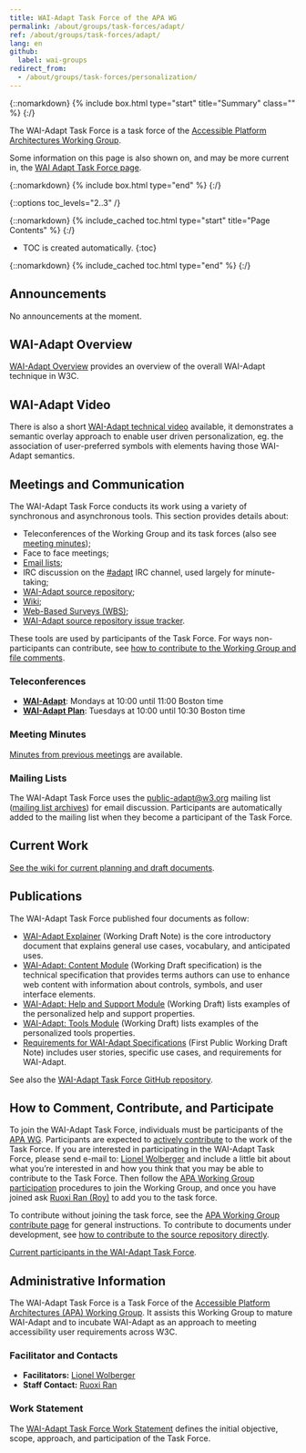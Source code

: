```yaml
---
title: WAI-Adapt Task Force of the APA WG
permalink: /about/groups/task-forces/adapt/
ref: /about/groups/task-forces/adapt/
lang: en
github:
  label: wai-groups
redirect_from:
  - /about/groups/task-forces/personalization/
---
```


{::nomarkdown}
{% include box.html type="start" title="Summary" class="" %}
{:/}

The WAI-Adapt Task Force is a task force of the [Accessible Platform Architectures Working Group](/about/groups/apawg/).

Some information on this page is also shown on, and may be more current in, the [WAI Adapt Task Force page](https://www.w3.org/groups/tf/personalization-tf/).

{::nomarkdown}
{% include box.html type="end" %}
{:/}

{::options toc_levels="2..3" /}

{::nomarkdown}
{% include_cached toc.html type="start" title="Page Contents" %}
{:/}

-   TOC is created automatically.
{:toc}

{::nomarkdown}
{% include_cached toc.html type="end" %}
{:/}

## Announcements

No announcements at the moment.

## WAI-Adapt Overview

[WAI-Adapt Overview](https://www.w3.org/WAI/adapt/) provides an overview of the overall WAI-Adapt technique in W3C.

## WAI-Adapt Video

There is also a short [WAI-Adapt technical video](https://ln.sync.com/dl/04f8c9330/6wk4ff4v-77wd78s5-ge6wc24s-vm3iwxwm) available, it demonstrates a semantic overlay approach to enable user driven personalization, eg. the association of user-preferred symbols with elements having those WAI-Adapt semantics.

## Meetings and Communication

The WAI-Adapt Task Force conducts its work using a variety of synchronous and asynchronous tools. This section provides details about:

- Teleconferences of the Working Group and its task forces (also see [meeting minutes](https://www.w3.org/WAI/APA/task-forces/adapt/minutes));
- Face to face meetings;
- [Email lists](/about/groups/task-forces/adapt/#mailing-lists);
- IRC discussion on the [#adapt](irc://irc.w3.org/adapt) IRC channel, used largely for minute-taking;
- [WAI-Adapt source repository](https://github.com/w3c/adapt/);
- [Wiki](https://github.com/w3c/adapt/wiki);
- [Web-Based Surveys (WBS)](https://www.w3.org/2002/09/wbs/101569/);
- [WAI-Adapt source repository issue tracker](https://github.com/w3c/adapt/issues).

These tools are used by participants of the Task Force. For ways non-participants can contribute, see [how to contribute to the Working Group and file comments](/about/groups/apawg/contribute/).

### Teleconferences

- **[WAI-Adapt](https://www.w3.org/2017/08/telecon-info_adapt)**: Mondays at 10:00 until 11:00 Boston time
- **[WAI-Adapt Plan](https://www.w3.org/2017/08/telecon-info_adapt-plan)**: Tuesdays at 10:00 until 10:30 Boston time

### Meeting Minutes

[Minutes from previous meetings](https://www.w3.org/WAI/APA/task-forces/adapt/minutes) are available.

### Mailing Lists

The WAI-Adapt Task Force uses the public-adapt@w3.org mailing list ([mailing list archives](http://lists.w3.org/Archives/Public/public-adapt/)) for email discussion. Participants are automatically added to the mailing list when they become a participant of the Task Force.

## Current Work

[See the wiki for current planning and draft documents](https://github.com/w3c/adapt/wiki).

## Publications

The WAI-Adapt Task Force published four documents as follow:

- [WAI-Adapt Explainer](https://www.w3.org/TR/adapt/) (Working Draft Note) is the core introductory document that explains general use cases, vocabulary, and anticipated uses.
- [WAI-Adapt: Content Module](https://www.w3.org/TR/adapt-content/) (Working Draft specification) is the technical specification that provides terms authors can use to enhance web content with information about controls, symbols, and user interface elements.
- [WAI-Adapt: Help and Support Module](https://www.w3.org/TR/adapt-help/) (Working Draft) lists examples of the personalized help and support properties.
- [WAI-Adapt: Tools Module](https://www.w3.org/TR/adapt-tools/) (Working Draft) lists examples of the personalized tools properties.
- [Requirements for WAI-Adapt Specifications](https://www.w3.org/TR/adapt-requirements/) (First Public Working Draft Note) includes user stories, specific use cases, and requirements for WAI-Adapt.

See also the [WAI-Adapt Task Force GitHub repository](https://github.com/w3c/adapt/).

## How to Comment, Contribute, and Participate

To join the WAI-Adapt Task Force, individuals must be participants of the [APA WG](/about/groups/apawg/). Participants are expected to [actively contribute](/about/groups/task-forces/adapt/work-statement/#participation) to the work of the Task Force. If you are interested in participating in the WAI-Adapt Task Force, please send e-mail to: [Lionel Wolberger](mailto:lionel@userway.org?subject=WAI-Adapt%20Task%20Force%20Enquiry) and include a little bit about what you’re interested in and how you think that you may be able to contribute to the Task Force. Then follow the [APA Working Group participation](/about/groups/apawg/participate/) procedures to join the Working Group, and once you have joined ask [Ruoxi Ran (Roy)](mailto:ran@w3.org) to add you to the task force.

To contribute without joining the task force, see the [APA Working Group contribute page](/about/groups/apawg/contribute/) for general instructions. To contribute to documents under development, see [how to contribute to the source repository directly](https://github.com/w3c/adapt/).

[Current participants in the WAI-Adapt Task Force](https://www.w3.org/2000/09/dbwg/details?group=101569&public=1).

## Administrative Information

The WAI-Adapt Task Force is a Task Force of the [Accessible Platform Architectures (APA) Working Group](https://www.w3.org/WAI/about/groups/apawg/). It assists this Working Group to mature WAI-Adapt and to incubate WAI-Adapt as an approach to meeting accessibility user requirements across W3C.

### Facilitator and Contacts

- **Facilitators:** [Lionel Wolberger](mailto:lionel@userway.org)
- **Staff Contact:** [Ruoxi Ran](https://www.w3.org/People/roy/)

### Work Statement

The [WAI-Adapt Task Force Work Statement](/about/groups/task-forces/adapt/work-statement/) defines the initial objective, scope, approach, and participation of the Task Force.